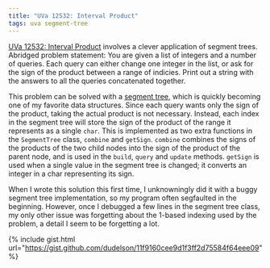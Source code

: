 ```yaml
---
title: "UVa 12532: Interval Product"
tags: uva segment-tree
---
```

[UVa 12532: Interval Product](https://uva.onlinejudge.org/external/125/p12532.pdf) involves a clever application of segment trees. Abridged problem statement: You are given a list of integers and a number of queries. Each query can either change one integer in the list, or ask for the sign of the product between a range of indicies. Print out a string with the answers to all the queries concatenated together.
<!--more-->
This problem can be solved with a [segment tree](http://www.geeksforgeeks.org/segment-tree-set-1-sum-of-given-range/), which is quickly becoming one of my favorite data structures. Since each query wants only the sign of the product, taking the actual product is not necessary. Instead, each index in the segment tree will store the sign of the product of the range it represents as a single `char`. This is implemented as two extra functions in the `SegmentTree` class, `combine` and `getSign`. `combine` combines the signs of the products of the two child nodes into the sign of the product of the parent node, and is used in the `build`, `query` and `update` methods. `getSign` is used when a single value in the segment tree is changed; it converts an integer in a char representing its sign. 

When I wrote this solution this first time, I unknowningly did it with a buggy segment tree implementation, so my program often segfaulted in the beginning. However, once I debugged a few lines in the segment tree class, my only other issue was forgetting about the 1-based indexing used by the problem, a detail I seem to be forgetting a lot.

{% include gist.html url="https://gist.github.com/dudelson/11f9160cee9d1f3ff2d75584f64eee09" %}
